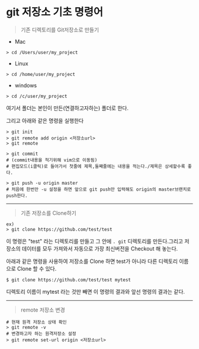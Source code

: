 # git 저장소 기초 명령어

> 기존 디렉토리를 Git저장소로 만들기

- Mac

```
> cd /Users/user/my_project
```

- Linux

```
> cd /home/user/my_project
```

- windows

```
> cd /c/user/my_project
```



여기서 폴더는 본인이 만든(연결하고자하는) 폴더로 한다.

그리고 아래와 같은 명령을 실행한다

```
> git init
> git remote add origin <저장소url>
> git remote

> git commit 
# (commit내용을 적기위해 vim으로 이동됨)
# 편집모드(i클릭)로 들어가서 첫줄에 제목,둘째줄에는 내용을 적는다./제목은 상세할수록 좋다.

> git push -u origin master
# 처음에 한번만 -u 설정을 하면 앞으로 git push만 입력해도 origin의 master브랜치로 push한다.
```

---

> 기존 저장소를 Clone하기

```
ex)
> git clone https://github.com/test/test
```

이 명령은 "test" 라는 디렉토리를 만들고 그 안에 `. git` 디렉토리를 만든다.그리고 저장소의 데이터를 모두 가져와서 자동으로 가장 최신버전을 Checkout 해 놓는다.

아래과 같은 명령을 사용하여 저장소를 Clone 하면 test가 아니라 다른 디렉토리 이름으로 Clone 할 수 있다.

```
$ git clone https://github.com/test/test mytest

```

디렉토리 이름이 mytest 라는 것만 빼면 이 명령의 결과와 앞선 명령의 결과는 같다.

------

> remote 저장소 변경

```
# 현재 원격 저장소 상태 확인
> git remote -v
# 변경하고자 하는 원격저장소 설정
> git remote set-url origin <저장소url>
```

